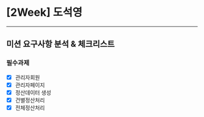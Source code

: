 # [2Week] 도석영
***

## 미션 요구사항 분석 & 체크리스트
### 필수과제

- [X] 관리자회원
- [X] 관리자페이지
- [X] 정산데이터 생성
- [X] 건별정산처리
- [X] 전체정산처리
